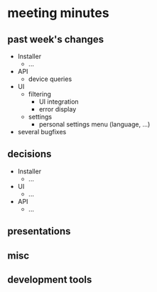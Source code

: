 # meeting minutes

## past week's changes
- Installer
  - ...
- API
  - device queries
- UI 
  - filtering
    - UI integration
    - error display
  - settings
    - personal settings menu (language, ...)
- several bugfixes
## decisions
- Installer
  - ...
- UI
  - ...
- API
  - ...

## presentations

## misc

## development tools
